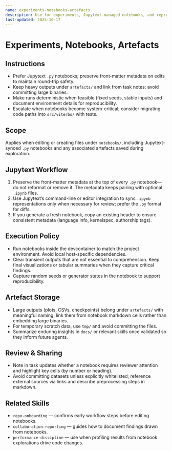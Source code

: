 ```yaml
---
name: experiments-notebooks-artefacts
description: Use for experiments, Jupytext-managed notebooks, and reproducible non-code artefacts.
last-updated: 2025-10-17
---
```


# Experiments, Notebooks, Artefacts

## Instructions
- Prefer Jupytext `.py` notebooks; preserve front-matter metadata on edits to maintain round-trip safety.
- Keep heavy outputs under `artefacts/` and link from task notes; avoid committing large binaries.
- Make runs deterministic when feasible (fixed seeds, stable inputs) and document environment details for reproducibility.
- Escalate when notebooks become system-critical; consider migrating code paths into `src/viterbo/` with tests.

## Scope

Applies when editing or creating files under `notebooks/`, including Jupytext-synced `.py` notebooks and any associated artefacts saved during exploration.

## Jupytext Workflow

1. Preserve the front-matter metadata at the top of every `.py` notebook—do not reformat or remove it. The metadata keeps pairing with optional `.ipynb` files.
2. Use Jupytext’s command-line or editor integration to sync `.ipynb` representations only when necessary for review; prefer the `.py` format for diffs.
3. If you generate a fresh notebook, copy an existing header to ensure consistent metadata (language info, kernelspec, authorship tags).

## Execution Policy

- Run notebooks inside the devcontainer to match the project environment. Avoid local host-specific dependencies.
- Clear transient outputs that are not essential to comprehension. Keep final visualizations or tabular summaries when they capture critical findings.
- Capture random seeds or generator states in the notebook to support reproducibility.

## Artefact Storage

- Large outputs (plots, CSVs, checkpoints) belong under `artefacts/` with meaningful naming; link them from notebook markdown cells rather than embedding large binaries.
- For temporary scratch data, use `tmp/` and avoid committing the files.
- Summarize enduring insights in `docs/` or relevant skills once validated so they inform future agents.

## Review & Sharing

- Note in task updates whether a notebook requires reviewer attention and highlight key cells (by number or heading).
- Avoid committing datasets unless explicitly whitelisted; reference external sources via links and describe preprocessing steps in markdown.

## Related Skills

- `repo-onboarding` — confirms early workflow steps before editing notebooks.
- `collaboration-reporting` — guides how to document findings drawn from notebooks.
- `performance-discipline` — use when profiling results from notebook explorations drive code changes.

